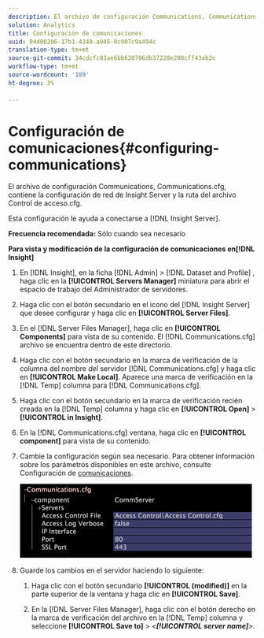 ```yaml
---
description: El archivo de configuración Communications, Communications.cfg, contiene la configuración de red de Insight Server y la ruta del archivo Control de acceso.cfg.
solution: Analytics
title: Configuración de comunicaciones
uuid: 04d08206-17b1-4348-a945-0c907c9a494c
translation-type: tm+mt
source-git-commit: 34cdcfc83ae6bb620706db37228e200cff43ab2c
workflow-type: tm+mt
source-wordcount: '189'
ht-degree: 3%

---
```



# Configuración de comunicaciones{#configuring-communications}

El archivo de configuración Communications, Communications.cfg, contiene la configuración de red de Insight Server y la ruta del archivo Control de acceso.cfg.

Esta configuración le ayuda a conectarse a [!DNL Insight Server].

**Frecuencia recomendada:** Sólo cuando sea necesario

**Para vista y modificación de la configuración de comunicaciones en[!DNL Insight]**

1. En [!DNL Insight], en la ficha [!DNL Admin] > [!DNL Dataset and Profile] , haga clic en la **[!UICONTROL Servers Manager]** miniatura para abrir el espacio de trabajo del Administrador de servidores.
1. Haga clic con el botón secundario en el icono del [!DNL Insight Server] que desee configurar y haga clic en **[!UICONTROL Server Files]**.
1. En el [!DNL Server Files Manager], haga clic en **[!UICONTROL Components]** para vista de su contenido. El [!DNL Communications.cfg] archivo se encuentra dentro de este directorio.
1. Haga clic con el botón secundario en la marca de verificación de la columna del nombre *del* servidor [!DNL Communications.cfg] y haga clic en **[!UICONTROL Make Local]**. Aparece una marca de verificación en la [!DNL Temp] columna para [!DNL Communications.cfg].
1. Haga clic con el botón secundario en la marca de verificación recién creada en la [!DNL Temp] columna y haga clic en **[!UICONTROL Open]** > **[!UICONTROL in Insight]**.
1. En la [!DNL Communications.cfg] ventana, haga clic en **[!UICONTROL component]** para vista de su contenido.
1. Cambie la configuración según sea necesario. Para obtener información sobre los parámetros disponibles en este archivo, consulte Configuración de [comunicaciones](../../../home/c-inst-svr/c-cfg-stgs-ref/c-comm-cfg-stgs.md#concept-aed00587c7a1432fb487bd154aaea6b1).

   ![Información sobre los pasos](assets/cfg_communications_examplevalues.png)

1. Guarde los cambios en el servidor haciendo lo siguiente:

   1. Haga clic con el botón secundario **[!UICONTROL (modified)]** en la parte superior de la ventana y haga clic en **[!UICONTROL Save]**.

   1. En la [!DNL Server Files Manager], haga clic con el botón derecho en la marca de verificación del archivo en la [!DNL Temp] columna y seleccione **[!UICONTROL Save to]** > *&lt;**[!UICONTROL server name]**>*.

